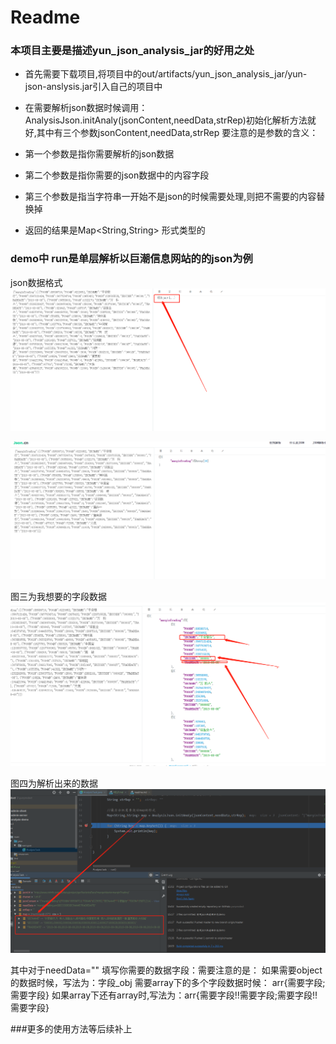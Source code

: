 # Readme
### 本项目主要是描述yun_json_analysis_jar的好用之处

* 首先需要下载项目,将项目中的out/artifacts/yun_json_analysis_jar/yun-json-anslysis.jar引入自己的项目中

* 在需要解析json数据时候调用：AnalysisJson.initAnaly(jsonContent,needData,strRep)初始化解析方法就好,其中有三个参数jsonContent,needData,strRep
要注意的是参数的含义：

* 第一个参数是指你需要解析的json数据

* 第二个参数是指你需要的json数据中的内容字段

* 第三个参数是指当字符串一开始不是json的时候需要处理,则把不需要的内容替换掉

* 返回的结果是Map<String,String> 形式类型的

### demo中 run是单层解析以巨潮信息网站的的json为例
json数据格式
![1](pic/json1.png)

![2](pic/json2.png)

图三为我想要的字段数据
![3](pic/json3.png)

图四为解析出来的数据
![4](pic/json4.png)

其中对于needData="" 填写你需要的数据字段：需要注意的是：
 如果需要object的数据时候，写法为：字段_obj
 需要array下的多个字段数据时候： arr{需要字段;需要字段}
 如果array下还有array时,写法为：arr{需要字段!!需要字段;需要字段!!需要字段}
 
###更多的使用方法等后续补上
